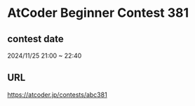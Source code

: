# AtCoder Beginner Contest 381

## contest date 
2024/11/25 21:00 ~ 22:40

## URL
https://atcoder.jp/contests/abc381
